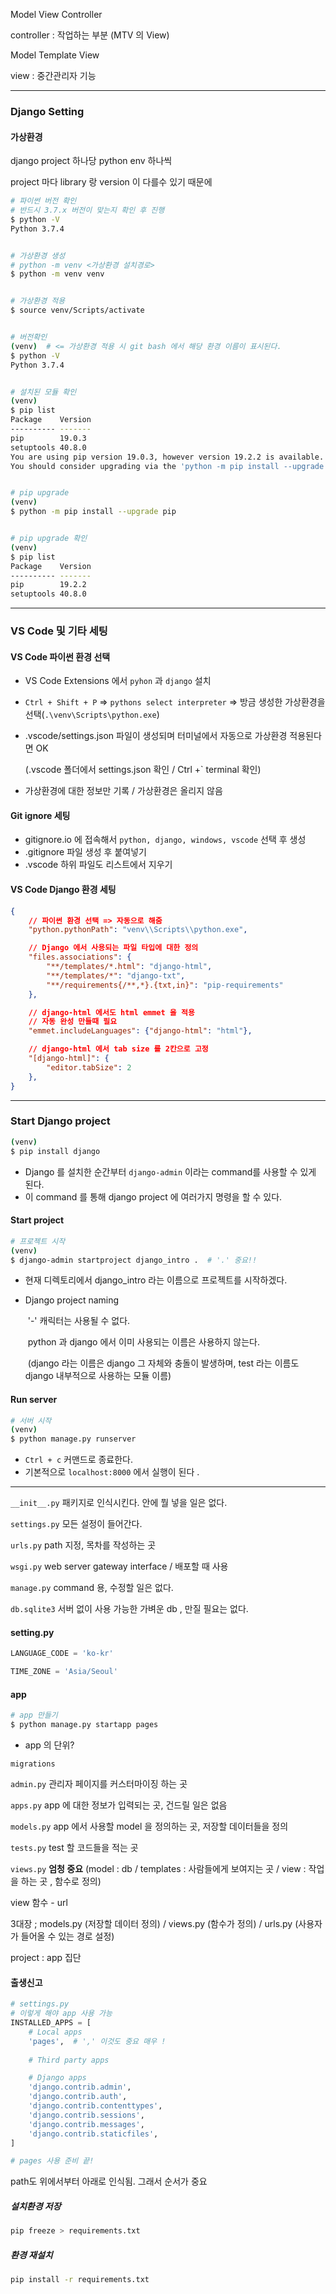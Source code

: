Model View Controller

controller : 작업하는 부분 (MTV 의 View)



Model Template View

view : 중간관리자 기능 



---


### Django Setting

#### 가상환경

django project 하나당 python env 하나씩 

project 마다 library 랑 version 이 다를수 있기 때문에 

```bash
# 파이썬 버전 확인
# 반드시 3.7.x 버전이 맞는지 확인 후 진행 
$ python -V
Python 3.7.4


# 가상환경 생성
# python -m venv <가상환경 설치경로>
$ python -m venv venv


# 가상환경 적용
$ source venv/Scripts/activate


# 버전확인
(venv)  # <= 가상환경 적용 시 git bash 에서 해당 환경 이름이 표시된다. 
$ python -V
Python 3.7.4


# 설치된 모듈 확인
(venv)
$ pip list
Package    Version
---------- -------
pip        19.0.3
setuptools 40.8.0
You are using pip version 19.0.3, however version 19.2.2 is available.
You should consider upgrading via the 'python -m pip install --upgrade pip' command.


# pip upgrade
(venv)
$ python -m pip install --upgrade pip


# pip upgrade 확인
(venv)
$ pip list
Package    Version
---------- -------
pip        19.2.2
setuptools 40.8.0

```



---


### VS Code 및 기타 세팅

#### VS Code 파이썬 환경 선택

- VS Code Extensions 에서 `pyhon` 과 `django` 설치

- `Ctrl + Shift + P` => `pythons select interpreter` => 방금 생성한 가상환경을 선택(`.\venv\Scripts\python.exe`)

- .vscode/settings.json 파일이 생성되며 터미널에서 자동으로 가상환경 적용된다면 OK

  (.vscode 폴더에서 settings.json 확인 / Ctrl +` terminal 확인) 

- 가상환경에 대한 정보만 기록 / 가상환경은 올리지 않음 



#### Git ignore 세팅

- gitignore.io 에 접속해서 `python, django, windows, vscode` 선택 후 생성
- .gitignore 파일 생성 후 붙여넣기
- .vscode 하위 파일도 리스트에서 지우기 



#### VS Code Django 환경 세팅

```json
{   
    // 파이썬 환경 선택 => 자동으로 해줌 
    "python.pythonPath": "venv\\Scripts\\python.exe",

    // Django 에서 사용되는 파일 타입에 대한 정의 
    "files.associations": {
        "**/templates/*.html": "django-html",
        "**/templates/*": "django-txt",
        "**/requirements{/**,*}.{txt,in}": "pip-requirements"
    },

    // django-html 에서도 html emmet 을 적용 
    // 자동 완성 만들때 필요 
    "emmet.includeLanguages": {"django-html": "html"},

    // django-html 에서 tab size 를 2칸으로 고정 
    "[django-html]": {
        "editor.tabSize": 2
    },
}
```



---

### Start Django project

```bash
(venv)
$ pip install django
```

- Django 를 설치한 순간부터 `django-admin` 이라는 command를 사용할 수 있게 된다.
- 이 command 를 통해 django project 에 여러가지 명령을 할 수 있다.



#### Start project

```bash
# 프로젝트 시작
(venv)
$ django-admin startproject django_intro .  # '.' 중요!!
```

- 현재 디렉토리에서 django_intro 라는 이름으로 프로젝트를 시작하겠다.

- Django project naming

  ​	'-' 캐릭터는 사용될 수 없다.

  ​	python 과 django 에서 이미 사용되는 이름은 사용하지 않는다.

  ​	(django 라는 이름은 django 그 자체와 충돌이 발생하며, test 라는 이름도 django 내부적으로 사용하는 모듈 이름)



#### Run server

```bash
# 서버 시작 
(venv)
$ python manage.py runserver
```

- `Ctrl + c`  커맨드로 종료한다. 
- 기본적으로 `localhost:8000`  에서 실행이 된다 . 



---

`__init__.py`  패키지로 인식시킨다. 안에 뭘 넣을 일은 없다. 

`settings.py`  모든 설정이 들어간다. 

`urls.py`  path 지정, 목차를 작성하는 곳 

`wsgi.py`  web server gateway interface / 배포할 때 사용 

`manage.py`  command 용, 수정할 일은 없다.

`db.sqlite3`  서버 없이 사용 가능한 가벼운 db , 만질 필요는 없다.



#### setting.py 

```python
LANGUAGE_CODE = 'ko-kr'

TIME_ZONE = 'Asia/Seoul'
```



#### app

```bash
# app 만들기
$ python manage.py startapp pages
```

- app 의 단위?

`migrations`  

`admin.py`  관리자 페이지를 커스터마이징 하는 곳 

`apps.py`  app 에 대한 정보가 입력되는 곳, 건드릴 일은 없음 

`models.py`  app 에서 사용할 model 을 정의하는 곳, 저장할 데이터들을 정의 

`tests.py`  test 할 코드들을 적는 곳 

`views.py`  **엄청 중요** (model : db / templates : 사람들에게 보여지는 곳 / view : 작업을 하는 곳 , 함수로 정의)

view 함수 - url 

3대장 ; models.py (저장할 데이터 정의) / views.py (함수가 정의) / urls.py (사용자가 들어올 수 있는 경로 설정)

project : app 집단 



#### 출생신고

```python
# settings.py
# 이렇게 해야 app 사용 가능
INSTALLED_APPS = [
    # Local apps
    'pages',  # ',' 이것도 중요 매우 !
    
    # Third party apps

    # Django apps
    'django.contrib.admin',
    'django.contrib.auth',
    'django.contrib.contenttypes',
    'django.contrib.sessions',
    'django.contrib.messages',
    'django.contrib.staticfiles',
]

# pages 사용 준비 끝!
```



path도 위에서부터 아래로 인식됨. 그래서 순서가 중요 



##### 설치환경 저장

```bash
pip freeze > requirements.txt
```

##### 환경 재설치

```bash
pip install -r requirements.txt
```

